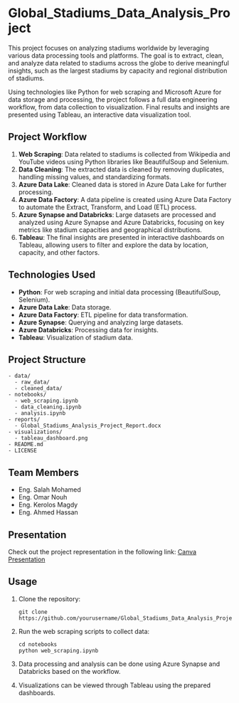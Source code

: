 # **Global_Stadiums_Data_Analysis_Project**

This project focuses on analyzing stadiums worldwide by leveraging various data processing tools and platforms. The goal is to extract, clean, and analyze data related to stadiums across the globe to derive meaningful insights, such as the largest stadiums by capacity and regional distribution of stadiums.

Using technologies like Python for web scraping and Microsoft Azure for data storage and processing, the project follows a full data engineering workflow, from data collection to visualization. Final results and insights are presented using Tableau, an interactive data visualization tool.

## **Project Workflow**
1. **Web Scraping**: Data related to stadiums is collected from Wikipedia and YouTube videos using Python libraries like BeautifulSoup and Selenium.
2. **Data Cleaning**: The extracted data is cleaned by removing duplicates, handling missing values, and standardizing formats.
3. **Azure Data Lake**: Cleaned data is stored in Azure Data Lake for further processing.
4. **Azure Data Factory**: A data pipeline is created using Azure Data Factory to automate the Extract, Transform, and Load (ETL) process.
5. **Azure Synapse and Databricks**: Large datasets are processed and analyzed using Azure Synapse and Azure Databricks, focusing on key metrics like stadium capacities and geographical distributions.
6. **Tableau**: The final insights are presented in interactive dashboards on Tableau, allowing users to filter and explore the data by location, capacity, and other factors.

## **Technologies Used**
- **Python**: For web scraping and initial data processing (BeautifulSoup, Selenium).
- **Azure Data Lake**: Data storage.
- **Azure Data Factory**: ETL pipeline for data transformation.
- **Azure Synapse**: Querying and analyzing large datasets.
- **Azure Databricks**: Processing data for insights.
- **Tableau**: Visualization of stadium data.

## **Project Structure**
```
- data/
  - raw_data/
  - cleaned_data/
- notebooks/
  - web_scraping.ipynb
  - data_cleaning.ipynb
  - analysis.ipynb
- reports/
  - Global_Stadiums_Analysis_Project_Report.docx
- visualizations/
  - tableau_dashboard.png
- README.md
- LICENSE
```

## **Team Members**
- Eng. Salah Mohamed
- Eng. Omar Nouh
- Eng. Kerolos Magdy
- Eng. Ahmed Hassan

## **Presentation**
Check out the project representation in the following link:
[Canva Presentation](https://www.canva.com/design/DAGTWJ20Jro/oOq-tqITPx7lJiBtefdUhA/view?utm_content=DAGTWJ20Jro&utm_campaign=designshare&utm_medium=link&utm_source=editor)

## **Usage**
1. Clone the repository:
   ```
   git clone https://github.com/yourusername/Global_Stadiums_Data_Analysis_Project.git
   ```

2. Run the web scraping scripts to collect data:
   ```
   cd notebooks
   python web_scraping.ipynb
   ```

3. Data processing and analysis can be done using Azure Synapse and Databricks based on the workflow.

4. Visualizations can be viewed through Tableau using the prepared dashboards.
